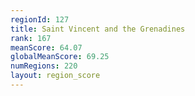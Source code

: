 ```yaml
---
regionId: 127
title: Saint Vincent and the Grenadines
rank: 167
meanScore: 64.07
globalMeanScore: 69.25
numRegions: 220
layout: region_score
---
```

